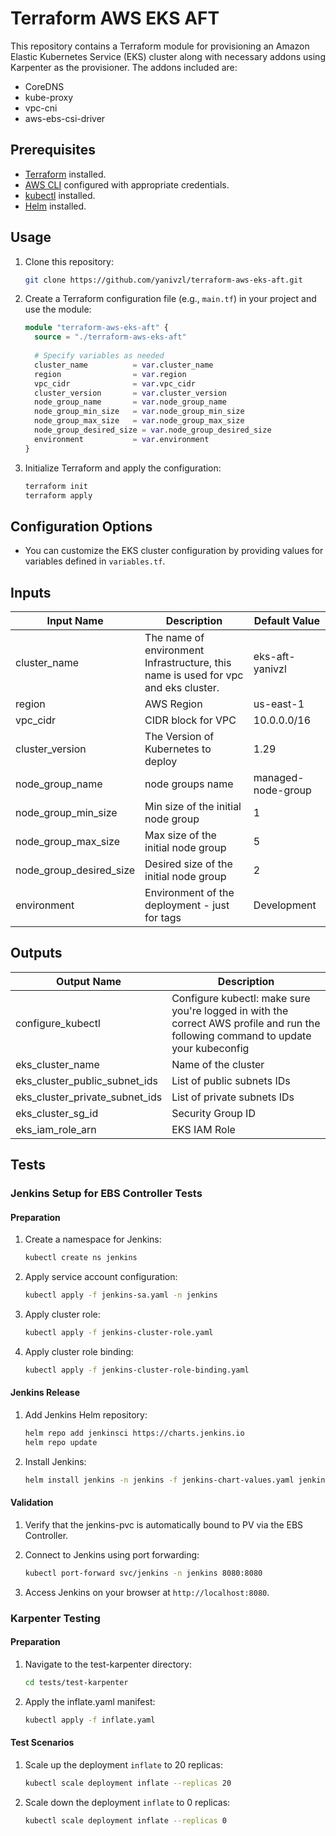 # Terraform AWS EKS AFT

This repository contains a Terraform module for provisioning an Amazon Elastic Kubernetes Service (EKS) cluster along with necessary addons using Karpenter as the provisioner. The addons included are:
- CoreDNS
- kube-proxy
- vpc-cni
- aws-ebs-csi-driver

## Prerequisites
- [Terraform](https://www.terraform.io/) installed.
- [AWS CLI](https://aws.amazon.com/cli/) configured with appropriate credentials.
- [kubectl](https://kubernetes.io/docs/tasks/tools/install-kubectl/) installed.
- [Helm](https://helm.sh/docs/intro/install/) installed.

## Usage
1. Clone this repository:
    ```bash
    git clone https://github.com/yanivzl/terraform-aws-eks-aft.git
    ```

2. Create a Terraform configuration file (e.g., `main.tf`) in your project and use the module:
    ```terraform
    module "terraform-aws-eks-aft" {
      source = "./terraform-aws-eks-aft"
      
      # Specify variables as needed
      cluster_name          = var.cluster_name
      region                = var.region
      vpc_cidr              = var.vpc_cidr
      cluster_version       = var.cluster_version
      node_group_name       = var.node_group_name
      node_group_min_size   = var.node_group_min_size
      node_group_max_size   = var.node_group_max_size
      node_group_desired_size = var.node_group_desired_size
      environment           = var.environment
    }
    ```

3. Initialize Terraform and apply the configuration:
    ```bash
    terraform init
    terraform apply
    ```

## Configuration Options
- You can customize the EKS cluster configuration by providing values for variables defined in `variables.tf`.

## Inputs

| Input Name                 | Description                                   | Default Value    |
|-----------------------------|-----------------------------------------------|------------------|
| cluster_name            | The name of environment Infrastructure, this name is used for vpc and eks cluster.                           | eks-aft-yanivzl                     |
| region            | AWS Region                           | us-east-1                     |
| vpc_cidr           | CIDR block for VPC                            | 10.0.0.0/16                     |
| cluster_version           | The Version of Kubernetes to deploy                            | 1.29                     |
| node_group_name           | node groups name                            | managed-node-group                     |
| node_group_min_size           | Min size of the initial node group                            | 1                     |
| node_group_max_size           | Max size of the initial node group                            | 5                     |
| node_group_desired_size           | Desired size of the initial node group                            | 2                     |
| environment           | Environment of the deployment - just for tags                            | Development                     |

## Outputs

| Output Name                 | Description                                   |
|-----------------------------|-----------------------------------------------|
| configure_kubectl           | Configure kubectl: make sure you're logged in with the correct AWS profile and run the following command to update your kubeconfig |
| eks_cluster_name            | Name of the cluster                           |
| eks_cluster_public_subnet_ids | List of public subnets IDs                   |
| eks_cluster_private_subnet_ids | List of private subnets IDs                 |
| eks_cluster_sg_id           | Security Group ID                             |
| eks_iam_role_arn           | EKS IAM Role                                  |

## Tests

### Jenkins Setup for EBS Controller Tests

#### Preparation
1. Create a namespace for Jenkins:
    ```bash
    kubectl create ns jenkins
    ```

2. Apply service account configuration:
    ```bash
    kubectl apply -f jenkins-sa.yaml -n jenkins
    ```

3. Apply cluster role:
    ```bash
    kubectl apply -f jenkins-cluster-role.yaml
    ```

4. Apply cluster role binding:
    ```bash
    kubectl apply -f jenkins-cluster-role-binding.yaml
    ```

#### Jenkins Release
1. Add Jenkins Helm repository:
    ```bash
    helm repo add jenkinsci https://charts.jenkins.io
    helm repo update
    ```

2. Install Jenkins:
    ```bash
    helm install jenkins -n jenkins -f jenkins-chart-values.yaml jenkinsci/jenkins
    ```

#### Validation
1. Verify that the jenkins-pvc is automatically bound to PV via the EBS Controller.
2. Connect to Jenkins using port forwarding:
    ```bash
    kubectl port-forward svc/jenkins -n jenkins 8080:8080
    ```

3. Access Jenkins on your browser at `http://localhost:8080`.

### Karpenter Testing

#### Preparation
1. Navigate to the test-karpenter directory:
    ```bash
    cd tests/test-karpenter
    ```

2. Apply the inflate.yaml manifest:
    ```bash
    kubectl apply -f inflate.yaml
    ```

#### Test Scenarios
1. Scale up the deployment `inflate` to 20 replicas:
    ```bash
    kubectl scale deployment inflate --replicas 20
    ```

2. Scale down the deployment `inflate` to 0 replicas:
    ```bash
    kubectl scale deployment inflate --replicas 0
    ```
